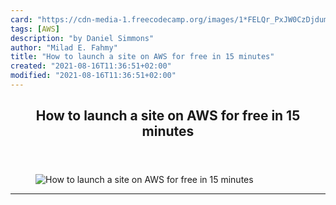 ```yaml
---
card: "https://cdn-media-1.freecodecamp.org/images/1*FELQr_PxJW0CzDjdum9ysw.jpeg"
tags: [AWS]
description: "by Daniel Simmons"
author: "Milad E. Fahmy"
title: "How to launch a site on AWS for free in 15 minutes"
created: "2021-08-16T11:36:51+02:00"
modified: "2021-08-16T11:36:51+02:00"
---
```

<div class="site-wrapper">
<main id="site-main" class="site-main outer">
<div class="inner">
<article class="post-full post tag-aws tag-web-development tag-programming tag-front-end-development tag-technology ">
<header class="post-full-header">
<h1 class="post-full-title">How to launch a site on AWS for free in 15 minutes</h1>
</header>
<figure class="post-full-image">
<picture>
<source media="(max-width: 700px)" sizes="1px" srcset="data:image/gif;base64,R0lGODlhAQABAIAAAAAAAP///yH5BAEAAAAALAAAAAABAAEAAAIBRAA7 1w">
<source media="(min-width: 701px)" sizes="(max-width: 800px) 400px,
(max-width: 1170px) 700px,
1400px" srcset="https://cdn-media-1.freecodecamp.org/images/1*FELQr_PxJW0CzDjdum9ysw.jpeg 300w,
https://cdn-media-1.freecodecamp.org/images/1*FELQr_PxJW0CzDjdum9ysw.jpeg 600w,
https://cdn-media-1.freecodecamp.org/images/1*FELQr_PxJW0CzDjdum9ysw.jpeg 1000w,
https://cdn-media-1.freecodecamp.org/images/1*FELQr_PxJW0CzDjdum9ysw.jpeg 2000w">
<img onerror="this.style.display='none'" src="https://cdn-media-1.freecodecamp.org/images/1*FELQr_PxJW0CzDjdum9ysw.jpeg" alt="How to launch a site on AWS for free in 15 minutes">
</picture>
</figure>
<section class="post-full-content">
<div class="post-content medium-migrated-article">
</div>
<hr>
</section>
</article>
</div>
</main>
</div>
<!-- Google Tag Manager (noscript) -->
<!-- End Google Tag Manager (noscript) -->
